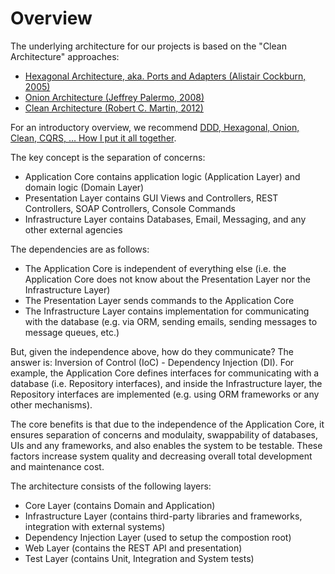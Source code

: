 # Overview



The underlying architecture for our projects is based on the "Clean Architecture" approaches:

* [Hexagonal Architecture, aka. Ports and Adapters \(Alistair Cockburn, 2005\)](https://dzone.com/articles/hexagonal-architecture-is-powerful) 
* [Onion Architecture \(Jeffrey Palermo, 2008\)](https://jeffreypalermo.com/2008/07/the-onion-architecture-part-1/)
* [Clean Architecture \(Robert C. Martin, 2012\)](https://blog.cleancoder.com/uncle-bob/2012/08/13/the-clean-architecture.html)

For an introductory overview, we recommend [DDD, Hexagonal, Onion, Clean, CQRS, … How I put it all together](https://herbertograca.com/2017/11/16/explicit-architecture-01-ddd-hexagonal-onion-clean-cqrs-how-i-put-it-all-together/).

The key concept is the separation of concerns:

* Application Core contains application logic \(Application Layer\) and domain logic \(Domain Layer\)
* Presentation Layer contains GUI Views and Controllers, REST Controllers, SOAP Controllers, Console Commands
* Infrastructure Layer contains Databases, Email, Messaging, and any other external agencies

The dependencies are as follows:

* The Application Core is independent of everything else \(i.e. the Application Core does not know about the Presentation Layer nor the Infrastructure Layer\)
* The Presentation Layer sends commands to the Application Core
* The Infrastructure Layer contains implementation for communicating with the database \(e.g. via ORM, sending emails, sending messages to message queues, etc.\)

But, given the independence above, how do they communicate? The answer is: Inversion of Control \(IoC\) - Dependency Injection \(DI\). For example, the Application Core defines interfaces for communicating with a database \(i.e. Repository interfaces\), and inside the Infrastructure layer, the Repository interfaces are implemented \(e.g. using ORM frameworks or any other mechanisms\).

The core benefits is that due to the independence of the Application Core, it ensures separation of concerns and modulaity, swappability of databases, UIs and any frameworks, and also enables the system to be testable. These factors increase system quality and decreasing overall total development and maintenance cost.





The architecture consists of the following layers:

* Core Layer \(contains Domain and Application\)
* Infrastructure Layer \(contains third-party libraries and frameworks, integration with external systems\)
* Dependency Injection Layer \(used to setup the compostion root\)
* Web Layer \(contains the REST API and presentation\)
* Test Layer \(contains Unit, Integration and System tests\)

